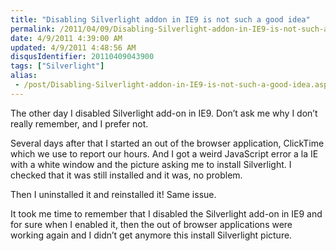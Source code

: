 ```yaml
---
title: "Disabling Silverlight addon in IE9 is not such a good idea"
permalink: /2011/04/09/Disabling-Silverlight-addon-in-IE9-is-not-such-a-good-idea/
date: 4/9/2011 4:39:00 AM
updated: 4/9/2011 4:48:56 AM
disqusIdentifier: 20110409043900
tags: ["Silverlight"]
alias:
 - /post/Disabling-Silverlight-addon-in-IE9-is-not-such-a-good-idea.aspx/index.html
---
```

The other day I disabled Silverlight add-on in IE9. Don’t ask me why I don’t really remember, and I prefer not.

Several days after that I started an out of the browser application, ClickTime which we use to report our hours. And I got a weird JavaScript error a la IE with a white window and the picture asking me to install Silverlight. I checked that it was still installed and it was, no problem.
<!-- more -->

Then I uninstalled it and reinstalled it! Same issue.

It took me time to remember that I disabled the Silverlight add-on in IE9 and for sure when I enabled it, then the out of browser applications were working again and I didn’t get anymore this install Silverlight picture.
